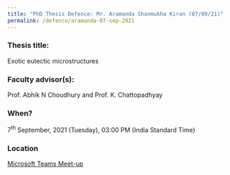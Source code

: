 ```yaml
---
title: "PhD Thesis Defence: Mr. Aramanda Shanmukha Kiran (07/09/21)"
permalink: /defence/aramanda-07-sep-2021
---
```

### Thesis title:
Exotic eutectic microstructures

### Faculty advisor(s):
Prof. Abhik N Choudhury and Prof. K. Chattopadhyay

### When?
7<sup>th</sup> September, 2021 (Tuesday), 03:00 PM (India Standard Time)

### Location
<a href="https://teams.microsoft.com/l/meetup-join/19%3ameeting_NDQzYmI4NTgtYWIyYi00M2IxLWExMWEtZDY0N2JlMmJlY2Qz%40thread.v2/0?context=%7b%22Tid%22%3a%226f15cd97-f6a7-41e3-b2c5-ad4193976476%22%2c%22Oid%22%3a%2237cbbc90-5847-4c97-858e-f150a9d01371%22%7d" target="_blank">Microsoft Teams Meet-up</a>
